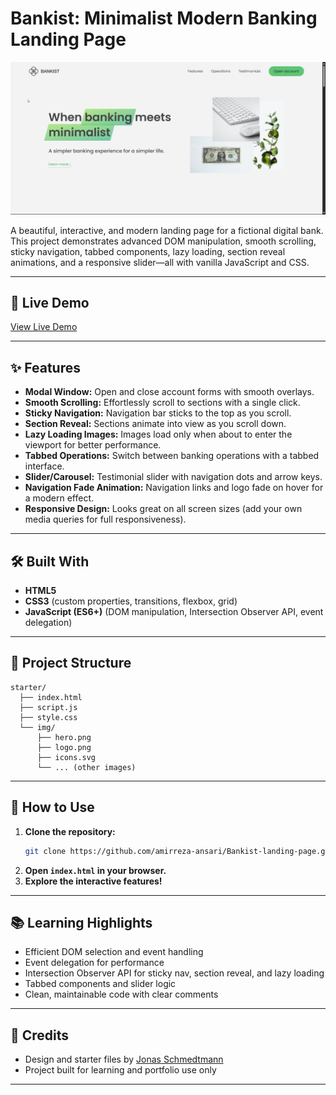 # Bankist: Minimalist Modern Banking Landing Page

![Bankist Screenshot](./img/screenshot.png)

A beautiful, interactive, and modern landing page for a fictional digital bank. This project demonstrates advanced DOM manipulation, smooth scrolling, sticky navigation, tabbed components, lazy loading, section reveal animations, and a responsive slider—all with vanilla JavaScript and CSS.

---

## 🚀 Live Demo

[View Live Demo](https://amirreza-ansari.github.io/Bankist-landing-page/)

---

## ✨ Features

- **Modal Window:** Open and close account forms with smooth overlays.
- **Smooth Scrolling:** Effortlessly scroll to sections with a single click.
- **Sticky Navigation:** Navigation bar sticks to the top as you scroll.
- **Section Reveal:** Sections animate into view as you scroll down.
- **Lazy Loading Images:** Images load only when about to enter the viewport for better performance.
- **Tabbed Operations:** Switch between banking operations with a tabbed interface.
- **Slider/Carousel:** Testimonial slider with navigation dots and arrow keys.
- **Navigation Fade Animation:** Navigation links and logo fade on hover for a modern effect.
- **Responsive Design:** Looks great on all screen sizes (add your own media queries for full responsiveness).

---

## 🛠️ Built With

- **HTML5**
- **CSS3** (custom properties, transitions, flexbox, grid)
- **JavaScript (ES6+)** (DOM manipulation, Intersection Observer API, event delegation)

---

## 📂 Project Structure

```
starter/
  ├── index.html
  ├── script.js
  ├── style.css
  └── img/
      ├── hero.png
      ├── logo.png
      ├── icons.svg
      └── ... (other images)
```

---

## 📝 How to Use

1. **Clone the repository:**
   ```bash
   git clone https://github.com/amirreza-ansari/Bankist-landing-page.git
   ```
2. **Open `index.html` in your browser.**
3. **Explore the interactive features!**

---

## 📚 Learning Highlights

- Efficient DOM selection and event handling
- Event delegation for performance
- Intersection Observer API for sticky nav, section reveal, and lazy loading
- Tabbed components and slider logic
- Clean, maintainable code with clear comments

---

## 🙏 Credits

- Design and starter files by [Jonas Schmedtmann](https://twitter.com/jonasschmedtman)
- Project built for learning and portfolio use only

---
